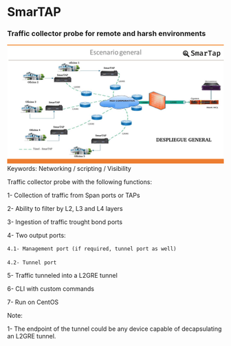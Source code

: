 # SmarTAP
### Traffic collector probe for remote and harsh environments 
![Despliegue](https://github.com/Alek3498/SmarTAP/blob/main/Despliegue.png)
Keywords: Networking / scripting / Visibility


Traffic collector probe with the following functions:

1- Collection of traffic from Span ports or TAPs

2- Ability to filter by L2, L3 and L4 layers

3- Ingestion of traffic trought bond ports

4- Two output ports:

    4.1- Management port (if required, tunnel port as well)
    
    4.2- Tunnel port
    
5- Traffic tunneled into a L2GRE tunnel

6- CLI with custom commands

7- Run on CentOS

Note:

1- The endpoint of the tunnel could be any device capable of decapsulating an L2GRE tunnel.
